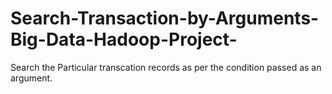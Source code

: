 # Search-Transaction-by-Arguments-Big-Data-Hadoop-Project-
Search the Particular transcation records as per the condition passed as an argument.
